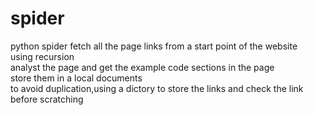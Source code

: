 # spider
python spider
fetch all the page links from a start point of the website</br>
using recursion </br>
analyst the page and get the example code sections in the page</br>
store them in a local documents</br>
to avoid duplication,using a dictory to store the links and check the link before scratching
